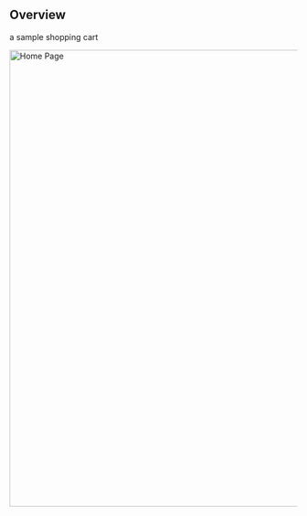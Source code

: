 ## Overview
a sample shopping cart

<img src="https://res.cloudinary.com/drifly/image/upload/v1654247566/GitHub/Shopping/Home_Page_zgblg4.png" width="800px" alt="Home Page"/>
